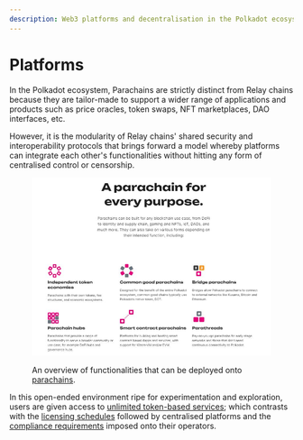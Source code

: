 ```yaml
---
description: Web3 platforms and decentralisation in the Polkadot ecosystem.
---
```


# Platforms

In the Polkadot ecosystem, Parachains are strictly distinct from Relay chains because they are tailor-made to support a wider range of applications and products such as price oracles, token swaps, NFT marketplaces, DAO interfaces, etc.&#x20;

However, it is the modularity of Relay chains' shared security and interoperability protocols that brings forward a model whereby platforms can integrate each other's functionalities without hitting any form of centralised control or censorship.

<figure><img src="../../../.gitbook/assets/R_PParachains.JPG" alt="On overview of the features of Polkadot&#x27;s parachain."><figcaption><p>An overview of functionalities that can be deployed onto <a href="https://polkadot.network/parachains/">parachains</a>.</p></figcaption></figure>

In this open-ended environment ripe for experimentation and exploration, users are given access to [unlimited token-based services](services.md); which contrasts with the [licensing schedules](licensing.md) followed by centralised platforms and the [compliance requirements](licensing-1.md) imposed onto their operators.&#x20;

